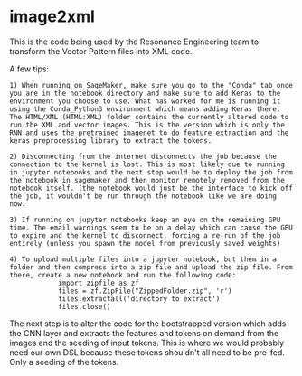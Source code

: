 # image2xml

This is the code being used by the Resonance Engineering team to transform the Vector Pattern files into XML code. 





A few tips:

	1) When running on SageMaker, make sure you go to the "Conda" tab once you are in the notebook directory and make sure to add Keras to the environment you choose to use. What has worked for me is running it using the Conda_Python3 environment which means adding Keras there. The HTML/XML (HTML:XML) folder contains the currently altered code to run the XML and vector images. This is the version which is only the RNN and uses the pretrained imagenet to do feature extraction and the keras preprocessing library to extract the tokens. 

	2) Disconnecting from the internet disconnects the job because the connection to the kernel is lost. This is most likely due to running in jupyter notebooks and the next step would be to deploy the job from the notebook in sagemaker and then monitor remotely removed from the notebook itself. (the notebook would just be the interface to kick off the job, it wouldn't be run through the notebook like we are doing now.

	3) If running on jupyter notebooks keep an eye on the remaining GPU time. The email warnings seem to be on a delay which can cause the GPU to expire and the kernel to disconnect, forcing a re-run of the job entirely (unless you spawn the model from previously saved weights)

	4) To upload multiple files into a jupyter notebook, but them in a folder and then compress into a zip file and upload the zip file. From there, create a new notebook and run the following code: 
				import zipfile as zf
				files = zf.ZipFile("ZippedFolder.zip", 'r')
				files.extractall('directory to extract')
				files.close()


The next step is to alter the code for the bootstrapped version which adds the CNN layer and extracts the features and tokens on demand from the images and the seeding of input tokens. This is where we would probably need our own DSL because these tokens shouldn't all need to be pre-fed. Only a seeding of the tokens. 
